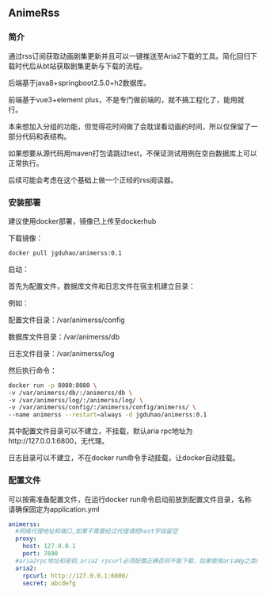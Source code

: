 ## AnimeRss

### 简介

通过rss订阅获取动画剧集更新并且可以一键推送至Aria2下载的工具。简化回归下载时代后从bt站获取剧集更新与下载的流程。

后端基于java8+springboot2.5.0+h2数据库。

前端基于vue3+element plus，不是专门做前端的，就不搞工程化了，能用就行。

本来想加入分组的功能，但觉得花时间做了会耽误看动画的时间，所以仅保留了一部分代码和表结构。

如果想要从源代码用maven打包请跳过test，不保证测试用例在空白数据库上可以正常执行。

后续可能会考虑在这个基础上做一个正经的rss阅读器。

### 安装部署

建议使用docker部署，镜像已上传至dockerhub

下载镜像：

```bash
docker pull jgduhao/animerss:0.1
```

启动：

首先为配置文件，数据库文件和日志文件在宿主机建立目录：

例如：

配置文件目录：/var/animerss/config 

数据库文件目录：/var/animerss/db

日志文件目录：/var/animerss/log

然后执行命令：

```bash
docker run -p 8080:8080 \ 
-v /var/animerss/db/:/animerss/db \ 
-v /var/animerss/log/:/animerss/log/ \
-v /var/animerss/config/:/animerss/config/animerss/ \
--name animerss --restart=always -d jgduhao/animerss:0.1
```

其中配置文件目录可以不建立，不挂载，默认aria rpc地址为http://127.0.0.1:6800，无代理。

日志目录可以不建立，不在docker run命令手动挂载，让docker自动挂载。

### 配置文件

可以按需准备配置文件，在运行docker run命令启动前放到配置文件目录，名称请确保固定为application.yml

```yaml
animerss:
  #网络代理地址和端口,如果不需要经过代理请把host字段留空
  proxy:
    host: 127.0.0.1
    port: 7890
  #aria2rpc地址和密钥,aria2 rpcurl必须配置正确否则不能下载，如果使用ariaNg之类的图形界面可以直接把图形界面上的配置拿过来,如果没有配置密钥请把secret字段留空
  aria2:
    rpcurl: http://127.0.0.1:6800/
    secret: abcdefg
```

